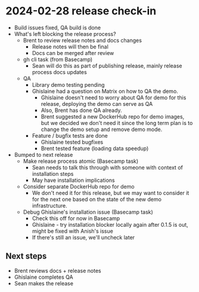 # 2024-02-28 release check-in

- Build issues fixed, QA build is done
- What's left blocking the release process?
    - Brent to review release notes and docs changes
        - Release notes will then be final
        - Docs can be merged after review
    - gh cli task (from Basecamp)
        - Sean will do this as part of publishing release, mainly release process docs updates
    - QA
        - Library demo testing pending
        - Ghislaine had a question on Matrix on how to QA the demo. 
            - Ghislaine doesn't need to worry about QA for demo for this release, deploying the demo can serve as QA
            - Also, Brent has done QA already.
            - Brent suggested a new DockerHub repo for demo images, but we decided we don't need it since the long term plan is to change the demo setup and remove demo mode.
        - Feature / bugfix tests are done
            - Ghislaine tested bugfixes
            - Brent tested feature (loading data speedup)
- Bumped to next release
    - Make release process atomic (Basecamp task)
        - Sean needs to talk this through with someone with context of installation steps
        - May have installation implications
    - Consider separate DockerHub repo for demo
        - We don't need it for this release, but we may want to consider it for the next one based on the state of the new demo infrastructure.
    - Debug Ghislaine's installation issue (Basecamp task)
        - Check this off for now in Basecamp
        - Ghislaine - try installation blocker locally again after 0.1.5 is out, might be fixed with Anish's issue
        - If there's still an issue, we'll uncheck later

## Next steps
- Brent reviews docs + release notes
- Ghislaine completes QA
- Sean makes the release
